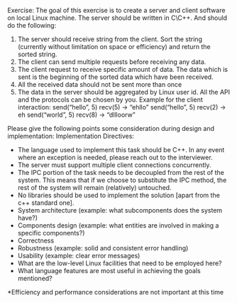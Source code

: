 Exercise:
The goal of this exercise is to create a server and client software on local Linux machine.
The server should be written in C\C++. And should do the following:
1. The server should receive string from the client. Sort the string (currently without
limitation on space or efficiency) and return the sorted string.
2. The client can send multiple requests before receiving any data.
3. The client request to receive specific amount of data. The data which is sent is the
beginning of the sorted data which have been received.
4. All the received data should not be sent more than once
5. The data in the server should be aggregated by Linux user id.
All the API and the protocols can be chosen by you.
Example for the client interaction:
send(“hello”, 5)
recv(5) -> “ehllo”
send(“hello”, 5)
recv(2) -> eh
send(“world”, 5)
recv(8) -> “dllloorw”

Please give the following points some consideration during design and implementation:
Implementation Directives:
- The language used to implement this task should be C++. In any event where an exception is needed, please reach out to the interviewer.
- The server must support multiple client connections concurrently.
- The IPC portion of the task needs to be decoupled from the rest of the system. This means that if we choose to substitute the IPC method, the rest of the system will remain (relatively) untouched.
- No libraries should be used to implement the solution [apart from the c++ standard one].
- System architecture (example: what subcomponents does the system have?)
- Components design (example: what entities are involved in making a specific components?)
- Correctness
- Robustness (example: solid and consistent error handling)
- Usability (example: clear error messages)
- What are the low-level Linux facilities that need to be employed here?
- What language features are most useful in achieving the goals mentioned?

*Efficiency and performance considerations are not important at this time
